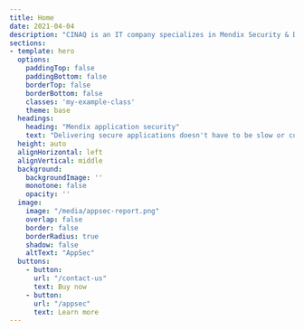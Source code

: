 ```yaml
---
title: Home
date: 2021-04-04
description: "CINAQ is an IT company specializes in Mendix Security & Deployment, Cloud consultancy and Software development"
sections:
- template: hero
  options:
    paddingTop: false
    paddingBottom: false
    borderTop: false
    borderBottom: false
    classes: 'my-example-class'
    theme: base
  headings:
    heading: "Mendix application security"
    text: "Delivering secure applications doesn't have to be slow or costly. We help you improve security posture of your Mendix application with fast and user-friendly tools."
  height: auto
  alignHorizontal: left
  alignVertical: middle
  background:
    backgroundImage: ''
    monotone: false
    opacity: ''
  image:
    image: "/media/appsec-report.png"
    overlap: false
    border: false
    borderRadius: true
    shadow: false
    altText: "AppSec"
  buttons:
    - button: 
      url: "/contact-us"
      text: Buy now
    - button: 
      url: "/appsec"
      text: Learn more
---
```

